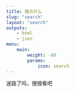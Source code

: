 ```yaml
---
title: 搜点什么
slug: "search"
layout: "search"
outputs:
    - html
    - json
menu:
    main:
        weight: -60
        params: 
            icon: search
---
```


迷路了吗，搜搜看吧
